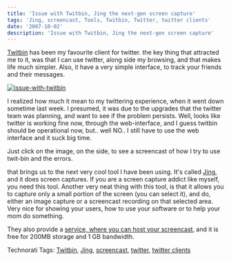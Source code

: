 ```yaml
---
title: 'Issue with Twitbin, Jing the next-gen screen capture'
tags: 'Jing, screencast, Tools, Twitbin, Twitter, twitter clients'
date: '2007-10-02'
description: 'Issue with Twitbin, Jing the next-gen screen capture'
---
```


[Twitbin][0] has been my favourite client for twitter. the key thing that attracted me to it, was that I can use twitter, along side my browsing, and that makes life much simpler. Also, it have a very simple interface, to track your friends and their messages.

[![issue-with-twitbin](/images/issuewithtwitbin.png)][1]

I realized how much it mean to my twittering experience, when it went down sometime last week. I presumed, it was due to the upgrades that the twitter team was planning, and want to see if the problem persists. Well, looks like twitter is working fine now, through the web-interface, and I guess twitbin should be operational now, but.. well NO.. I still have to use the web interface and it suck big time.

Just click on the image, on the side, to see a screencast of how I try to use twit-bin and the errors.

that brings us to the next very cool tool I have been using. It's called [Jing][2], and it does screen captures. If you are a screen capture addict like myself, you need this tool. Another very neat thing with this tool, is that it allows you to capture only a small portion of the screen (you can select it), and do, either an image capture or a screencast recording on that selected area. Very nice for showing your users, how to use your software or to help your mom do something.

They also provide a [service, where you can host your screencast][3], and it is free for 200MB storage and 1 GB bandwidth.

Technorati Tags: [Twitbin][4], [Jing][5], [screencast][6], [twitter][7], [twitter clients][8]


[0]: http://www.twitbin.com/
[1]: http://www.screencast.com/t/K4HLLD1WkGy
[2]: http://www.jingproject.com/
[3]: http://www.screencast.com/
[4]: http://technorati.com/tags/Twitbin
[5]: http://technorati.com/tags/Jing
[6]: http://technorati.com/tags/screencast
[7]: http://technorati.com/tags/twitter
[8]: http://technorati.com/tags/twitter%20clients
